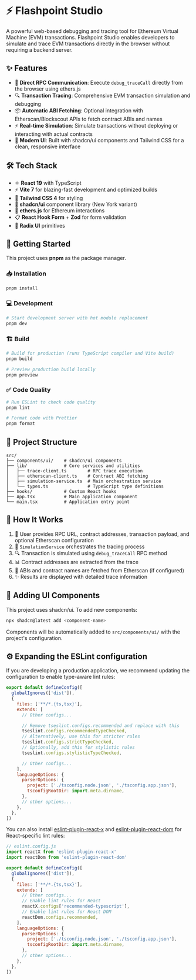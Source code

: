 # ⚡ Flashpoint Studio

A powerful web-based debugging and tracing tool for Ethereum Virtual Machine (EVM) transactions. Flashpoint Studio enables developers to simulate and trace EVM transactions directly in the browser without requiring a backend server.

## ✨ Features

- 🔗 **Direct RPC Communication**: Execute `debug_traceCall` directly from the browser using ethers.js
- 🔍 **Transaction Tracing**: Comprehensive EVM transaction simulation and debugging
- 📦 **Automatic ABI Fetching**: Optional integration with Etherscan/Blockscout APIs to fetch contract ABIs and names
- ⚡ **Real-time Simulation**: Simulate transactions without deploying or interacting with actual contracts
- 🎨 **Modern UI**: Built with shadcn/ui components and Tailwind CSS for a clean, responsive interface

## 🛠️ Tech Stack

- ⚛️ **React 19** with TypeScript
- ⚡ **Vite 7** for blazing-fast development and optimized builds
- 🎨 **Tailwind CSS 4** for styling
- 🧩 **shadcn/ui** component library (New York variant)
- 💎 **ethers.js** for Ethereum interactions
- 📋 **React Hook Form** + **Zod** for form validation
- 🎯 **Radix UI** primitives

## 🚀 Getting Started

This project uses **pnpm** as the package manager.

### 📥 Installation

```bash
pnpm install
```

### 💻 Development

```bash
# Start development server with hot module replacement
pnpm dev
```

### 🏗️ Build

```bash
# Build for production (runs TypeScript compiler and Vite build)
pnpm build

# Preview production build locally
pnpm preview
```

### ✅ Code Quality

```bash
# Run ESLint to check code quality
pnpm lint

# Format code with Prettier
pnpm format
```

## 📁 Project Structure

```
src/
├── components/ui/    # shadcn/ui components
├── lib/              # Core services and utilities
│   ├── trace-client.ts        # RPC trace execution
│   ├── etherscan-client.ts    # Contract ABI fetching
│   ├── simulation-service.ts  # Main orchestration service
│   └── types.ts               # TypeScript type definitions
├── hooks/            # Custom React hooks
├── App.tsx           # Main application component
└── main.tsx          # Application entry point
```

## 🔄 How It Works

1. 📝 User provides RPC URL, contract addresses, transaction payload, and optional Etherscan configuration
2. 🎯 `SimulationService` orchestrates the tracing process
3. 🔍 Transaction is simulated using `debug_traceCall` RPC method
4. 📊 Contract addresses are extracted from the trace
5. 🔎 ABIs and contract names are fetched from Etherscan (if configured)
6. ✨ Results are displayed with detailed trace information

## 🧩 Adding UI Components

This project uses shadcn/ui. To add new components:

```bash
npx shadcn@latest add <component-name>
```

Components will be automatically added to `src/components/ui/` with the project's configuration.

## ⚙️ Expanding the ESLint configuration

If you are developing a production application, we recommend updating the configuration to enable type-aware lint rules:

```js
export default defineConfig([
  globalIgnores(['dist']),
  {
    files: ['**/*.{ts,tsx}'],
    extends: [
      // Other configs...

      // Remove tseslint.configs.recommended and replace with this
      tseslint.configs.recommendedTypeChecked,
      // Alternatively, use this for stricter rules
      tseslint.configs.strictTypeChecked,
      // Optionally, add this for stylistic rules
      tseslint.configs.stylisticTypeChecked,

      // Other configs...
    ],
    languageOptions: {
      parserOptions: {
        project: ['./tsconfig.node.json', './tsconfig.app.json'],
        tsconfigRootDir: import.meta.dirname,
      },
      // other options...
    },
  },
])
```

You can also install [eslint-plugin-react-x](https://github.com/Rel1cx/eslint-react/tree/main/packages/plugins/eslint-plugin-react-x) and [eslint-plugin-react-dom](https://github.com/Rel1cx/eslint-react/tree/main/packages/plugins/eslint-plugin-react-dom) for React-specific lint rules:

```js
// eslint.config.js
import reactX from 'eslint-plugin-react-x'
import reactDom from 'eslint-plugin-react-dom'

export default defineConfig([
  globalIgnores(['dist']),
  {
    files: ['**/*.{ts,tsx}'],
    extends: [
      // Other configs...
      // Enable lint rules for React
      reactX.configs['recommended-typescript'],
      // Enable lint rules for React DOM
      reactDom.configs.recommended,
    ],
    languageOptions: {
      parserOptions: {
        project: ['./tsconfig.node.json', './tsconfig.app.json'],
        tsconfigRootDir: import.meta.dirname,
      },
      // other options...
    },
  },
])
```
